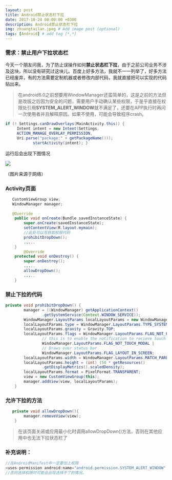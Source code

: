 ```yaml
---
layout: post
title: Android禁止状态栏下拉
date: 2017-10-24 00:00:00 +0300
description: Android禁止状态栏下拉
img: zhuangtailan.jpeg # Add image post (optional)
tags: [Android] # add tag [*,*]
---
```

### 需求：禁止用户下拉状态栏
今天一个朋友问我，为了防止误操作如何**禁止状态栏下拉**，由于之前公司业务不涉及这块，所以没有研究过这块儿。百度上好多方法，我就不一一列举了，好多方法已经废弃，有的方法需要定制机器或者修改内部代码，我就直接把可以实现的代码贴出来。

>在android6.0之前想要用WindowManager还蛮简单的，这是之前的方法但是改版之后因为安全的问题，需要用户手动确认某些权限，于是乎直接在权限处引用**SYSTEM\_ALERT\_WINDOW**就不满足了，还要在APP执行时再问一次使用者并且解释原因。如果不使用，可能会导致程序crash。

```java
if (! Settings.canDrawOverlays(MainActivity.this)) {
     Intent intent = new Intent(Settings.
     ACTION_MANAGE_OVERLAY_PERMISSION,
     Uri.parse("package:" + getPackageName()));
            startActivity(intent); }
```

运行后会出现下图情况

![](http://img.blog.csdn.net/20160727165127868)

（图片来源于网络）

### Activity页面
```java
   CustomViewGroup view;
   WindowManager manager;
   
   @Override
    public void onCreate(Bundle savedInstanceState) {
        super.onCreate(savedInstanceState);
        setContentView(R.layout.mymain);
   		//此处可以写获取权限代码
        prohibitDropDown();
        .....
    }
        @Override
    protected void onDestroy() {
        super.onDestroy();
        .....
        allowDropDown();
        .....
    }
```

### 禁止下拉的代码
```java
private void prohibitDropDown() {
        manager = ((WindowManager) getApplicationContext()
                .getSystemService(Context.WINDOW_SERVICE));
        WindowManager.LayoutParams localLayoutParams = new WindowManager.LayoutParams();
        localLayoutParams.type = WindowManager.LayoutParams.TYPE_SYSTEM_ERROR;
        localLayoutParams.gravity = Gravity.TOP;
        localLayoutParams.flags = WindowManager.LayoutParams.FLAG_NOT_FOCUSABLE|
                // this is to enable the notification to recieve touch events
                WindowManager.LayoutParams.FLAG_NOT_TOUCH_MODAL |
                // Draws over status bar
                WindowManager.LayoutParams.FLAG_LAYOUT_IN_SCREEN;
        localLayoutParams.width = WindowManager.LayoutParams.MATCH_PARENT;
        localLayoutParams.height = (int) (50 * getResources()
                .getDisplayMetrics().scaledDensity);
        localLayoutParams.format = PixelFormat.TRANSPARENT;
        view = new CustomViewGroup(this);
        manager.addView(view, localLayoutParams);
    }
```

### 允许下拉的方法
```java
   private void allowDropDown(){
        manager.removeView(view);
    }
```
>在该页面关闭或应用最小化时调用allowDropDown()方法，否则在其他应用中也无法下拉状态栏了

### 补充说明：
```java
//在AndroidManifest中一定要加上权限
<uses-permission android:name="android.permission.SYSTEM_ALERT_WINDOW" />
//否则选择权限时可能会出现选择不了的情况。
```

